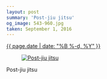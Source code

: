 ```yaml
---
layout: post
summary: 'Post-jiu jitsu'
og_image: 543-960.jpg
taken: September 1, 2016
---
```


<div class="post">
 <time>
  <a href="/543">
   {{ page.date | date: "%B %-d, %Y" }}
  </a>
 </time>
 <a href="/543">
  <figure data-taken="9/1/2016">
   <img alt="Post-jiu jitsu" sizes="(min-width: 700px) 50vw, calc(100vw - 2rem)" src="{{ site.assets_url }}/543-480.jpg" srcset="{{ site.assets_url }}/543-240.jpg 240w, {{ site.assets_url }}/543-480.jpg 480w, {{ site.assets_url }}/543-720.jpg 720w, {{ site.assets_url }}/543-960.jpg 960w"/>
  </figure>
 </a>
 <span>
  Post-jiu jitsu
 </span>
</div>
